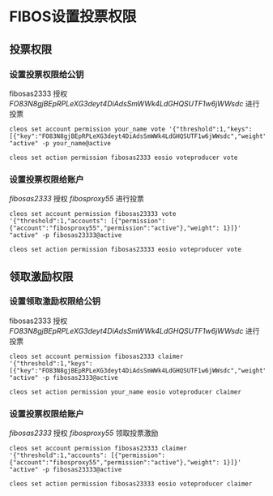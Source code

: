 # FIBOS设置投票权限
## 投票权限
### 设置投票权限给公钥
fibosas2333 授权 *FO83N8gjBEpRPLeXG3deyt4DiAdsSmWWk4LdGHQSUTF1w6jWWsdc* 
进行投票
```
cleos set account permission your_name vote '{"threshold":1,"keys":[{"key":"FO83N8gjBEpRPLeXG3deyt4DiAdsSmWWk4LdGHQSUTF1w6jWWsdc","weight":1}]}' "active" -p your_name@active

cleos set action permission fibosas2333 eosio voteproducer vote
```
### 设置投票权限给账户
*fibosas2333* 授权 *fibosproxy55* 进行投票
```
cleos set account permission fibosas23333 vote '{"threshold":1,"accounts": [{"permission":{"account":"fibosproxy55","permission":"active"},"weight": 1}]}' "active" -p fibosas23333@active

cleos set action permission fibosas23333 eosio voteproducer vote
```
## 领取激励权限
### 设置领取激励权限给公钥
fibosas2333 授权 *FO83N8gjBEpRPLeXG3deyt4DiAdsSmWWk4LdGHQSUTF1w6jWWsdc* 
进行投票
```
cleos set account permission fibosas2333 claimer '{"threshold":1,"keys":[{"key":"FO83N8gjBEpRPLeXG3deyt4DiAdsSmWWk4LdGHQSUTF1w6jWWsdc","weight":1}]}' "active" -p fibosas2333@active

cleos set action permission your_name eosio voteproducer claimer
```
### 设置投票权限给账户
*fibosas2333* 授权 *fibosproxy55* 领取投票激励
```
cleos set account permission fibosas23333 claimer '{"threshold":1,"accounts": [{"permission":{"account":"fibosproxy55","permission":"active"},"weight": 1}]}' "active" -p fibosas23333@active

cleos set action permission fibosas23333 eosio voteproducer claimer
```
